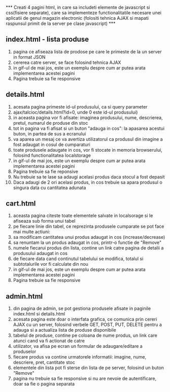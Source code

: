 *** Creati 4 pagini html, in care sa includeti elemente de javascript si css(fisiere separate), care sa implementeze functionalitatile necesare unei aplicatii de genul magazin electronic (folositi tehnica AJAX si mapati raspunsul primit de la server pe clase javascript) ***

## index.html - lista produse 

1. pagina ce afiseaza lista de prodose pe care le primeste de la un server in format JSON
2. cererea catre server, se face folosind tehnica AJAX
3. in gif-ul de mai jos, este un exemplu despre cum ar putea arata implementarea acestei pagini
4. Pagina trebuie sa fie responsive


## details.html 

1. acesata pagina primeste id-ul produsului, ca si query parameter
2.  ajax/talcioc/details.html?id=0, unde 0 este id-ul produsului)
3. in aceasta pagina vor fi afisate: imaginea produsului, nume, descrierea, pretul, numarul de produse din stoc
4. tot in pagina va fi afisat si un buton "adauga in cos": la apasarea acestui buton, in partea de sus a ecranului
5. va aparea un mesaj ce va avertiza utilizatorul ca produsul din imagine a fost adaugat in cosul de cumparaturi
6. toate produsele adaugate in cos, vor fi stocate in memoria browserului, folosind functionalitatea localstorage
7. in gif-ul de mai jos, este un exemplu despre cum ar putea arata implementarea acestei pagini
8. Pagina trebuie sa fie reponsive
9. Nu trebuie sa te lase sa adaugi acelasi produs daca stocul a fost depasit
10. Daca adaugi de 2 ori acelasi produs, in cos trebuie sa apara produsul o singura data cu cantitatea adunata


## cart.html 

1. aceasta pagina citeste toate elementele salvate in localsorage si le afiseaza sub forma unui tabel
2. pe fiecare linie din tabel, ce reprezinta produsele cumparate se pot face mai multe actiuni:
3. sa modificam cantitatea unui produs adaugat in cos (increase/decrease)
4. sa renuntam la un produs adaugat in cos, printr-o functie de "Remove"
5. numele fiecarui produs din lista, contine un link catre pagina de detalii a produsului adaugat in cos 
6. de fiecare data cand continutul tabelului se modifica, totalul si subtotalurile vor fi calculate din nou
7. in gif-ul de mai jos, este un exemplu despre cum ar putea arata implementarea acestei pagini
8. Pagina trebuie sa fie responsive


## admin.html 

1. din pagina de admin, se pot gestiona produsele afisate in paginile index.html si details.html
2. acesata pagina este doar o interfata grafica, ce comunica prin cereri AJAX cu un server, folosind verbele GET, POST, PUT, DELETE pentru a adauga si a actualiza lista de produse disponibile
3. tabelul de produse, contine pe coloana de nume produs, un link care atunci cand va fi actionat de catre 
4. utilizator, va afisa pe ecran un formular de adaugare/editare a produselor
5. fiecare produs va contine urmatorele informatii: imagine, nume, descriere, pret, cantitate stoc
6. elementele din lista pot fi sterse din lista de pe server, folosind un buton "Remove"
7. pagina nu trebuie sa fie responsive si nu are nevoie de autentificare, doar sa fie o pagina separata